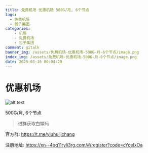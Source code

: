 ```yaml
---
title: 免费机场 优惠机场 500G/月, 6个节点
tags:
  - 免费机场
  - 包子集团
categories: 
    - 机场
    - 免费机场
    - 包子集团
comment: gitalk
banner_img: /assets/免费机场-优惠机场-500G-月-6个节点/image.png
index_img: /assets/免费机场-优惠机场-500G-月-6个节点/image.png
date: 2025-03-16 00:04:20
---
```


# 优惠机场

![alt text](/assets/免费机场-优惠机场-500G-月-6个节点/image.png)

500G/月, 6个节点

> 进群获取白嫖码

官方群: https://t.me/yiuhuijichang

注册地址: https://xn--4oq11ryli3rg.com/#/register?code=cYceIxOa

